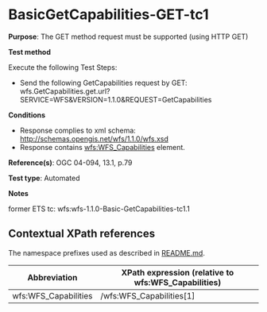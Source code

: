 # BasicGetCapabilities-GET-tc1

**Purpose**: The GET method request must be supported (using HTTP GET)

**Test method**

Execute the following Test Steps:

* Send the following GetCapabilities request by GET: wfs.GetCapabilities.get.url?SERVICE=WFS&VERSION=1.1.0&REQUEST=GetCapabilities

**Conditions**

* Response complies to xml schema: http://schemas.opengis.net/wfs/1.1.0/wfs.xsd
* Response contains [wfs:WFS_Capabilities](#wfs:WFS_Capabilities) element.


**Reference(s)**: OGC 04-094, 13.1, p.79

**Test type**: Automated

**Notes**

former ETS tc: wfs:wfs-1.1.0-Basic-GetCapabilities-tc1.1


## Contextual XPath references

The namespace prefixes used as described in [README.md](./README.md#namespaces).

Abbreviation                                   |  XPath expression (relative to wfs:WFS_Capabilities)
-----------------------------------------------| -------------------------------------------------------------------------
wfs:WFS_Capabilities <a name="wfs:WFS_Capabilities"></a>   | /wfs:WFS_Capabilities[1]

